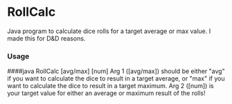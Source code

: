 # RollCalc
Java program to calculate dice rolls for a target average or max value. I made this for D&D reasons.
### Usage
####java RollCalc [avg/max] [num]
Arg 1 ([avg/max]) should be either "avg" if you want to calculate the dice to result in a target average, or "max" if you want to calculate the dice to result in a target maximum.
Arg 2 ([num]) is your target value for either an average or maximum result of the rolls!
